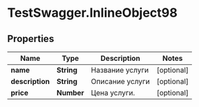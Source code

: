 # TestSwagger.InlineObject98

## Properties

Name | Type | Description | Notes
------------ | ------------- | ------------- | -------------
**name** | **String** | Название услуги | [optional] 
**description** | **String** | Описание услуги | [optional] 
**price** | **Number** | Цена услуги. | [optional] 


